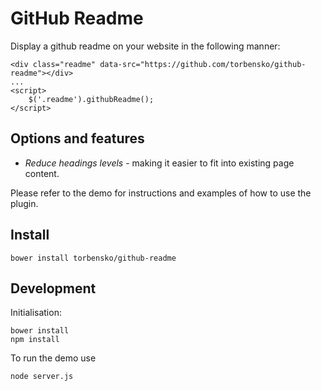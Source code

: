 # GitHub Readme

Display a github readme on your website in the following manner:

```
<div class="readme" data-src="https://github.com/torbensko/github-readme"></div>
...
<script>
	$('.readme').githubReadme();
</script>
``` 

## Options and features

* *Reduce headings levels* - making it easier to fit into existing page content.

Please refer to the demo for instructions and examples of how to use the plugin.

## Install

	bower install torbensko/github-readme

## Development

Initialisation:

```
bower install
npm install
```

To run the demo use

```
node server.js
```

